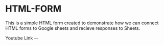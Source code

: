 # HTML-FORM

This is a simple HTML form created to demonstrate how we can connect HTML forms to Google sheets and recieve responses to Sheets.

Youtube Link -- 
